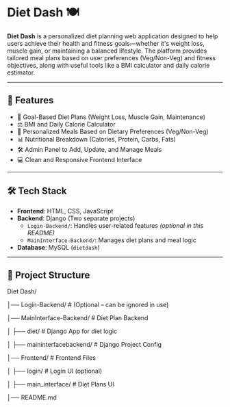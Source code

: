 # Diet Dash 🍽️

**Diet Dash** is a personalized diet planning web application designed to help users achieve their health and fitness goals—whether it's weight loss, muscle gain, or maintaining a balanced lifestyle. The platform provides tailored meal plans based on user preferences (Veg/Non-Veg) and fitness objectives, along with useful tools like a BMI calculator and daily calorie estimator.

---

## 🌟 Features

- 🎯 Goal-Based Diet Plans (Weight Loss, Muscle Gain, Maintenance)
- ⚖️ BMI and Daily Calorie Calculator
- 🥗 Personalized Meals Based on Dietary Preferences (Veg/Non-Veg)
- 📊 Nutritional Breakdown (Calories, Protein, Carbs, Fats)
- 🛠️ Admin Panel to Add, Update, and Manage Meals
- 💻 Clean and Responsive Frontend Interface

---

## 🛠️ Tech Stack

- **Frontend**: HTML, CSS, JavaScript
- **Backend**: Django (Two separate projects)
  - `Login-Backend/`: Handles user-related features *(optional in this README)*
  - `MainInterface-Backend/`: Manages diet plans and meal logic
- **Database**: MySQL (`dietdash`)

---

## 📁 Project Structure
Diet Dash/

│── Login-Backend/ # (Optional – can be ignored in use)

│── MainInterface-Backend/ # Diet Plan Backend

│ ├── diet/ # Django App for diet logic

│ ├── maininterfacebackend/ # Django Project Config

│── Frontend/ # Frontend Files

│ ├── login/ # Login UI (optional)

│ ├── main_interface/ # Diet Plans UI

│── README.md

